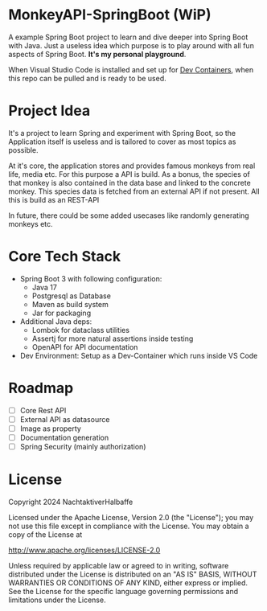 # MonkeyAPI-SpringBoot (WiP)
A example Spring Boot project to learn and dive deeper into Spring Boot with Java. Just a useless idea which purpose is to play around with all fun aspects of Spring Boot. **It's my personal playground**.

When Visual Studio Code is installed and set up for [Dev Containers](https://containers.dev/), when this repo can be pulled and is ready to be used.

# Project Idea
It's a project to learn Spring and experiment with Spring Boot, so the Application itself is useless and is tailored to cover as most topics as possible.

At it's core, the application stores and provides famous monkeys from real life, media etc. For this purpose a API is build. As a bonus, the species of that monkey is also contained in the data base and linked to the concrete monkey. This species data is fetched from an external API if not present. All this is build as an REST-API

In future, there could be some added usecases like randomly generating monkeys etc.

# Core Tech Stack
- Spring Boot 3 with following configuration:
  - Java 17
  - Postgresql as Database
  - Maven as build system
  - Jar for packaging
- Additional Java deps:
  - Lombok for dataclass utilities 
  - Assertj for more natural assertions inside testing
  - OpenAPI for API documentation
- Dev Environment: Setup as a Dev-Container which runs inside VS Code


# Roadmap
  - [ ]  Core Rest API
  - [ ]  External API as datasource
  - [ ]  Image as property
  - [ ]  Documentation generation
  - [ ]  Spring Security (mainly authorization)

# License
Copyright 2024 NachtaktiverHalbaffe

Licensed under the Apache License, Version 2.0 (the "License");
you may not use this file except in compliance with the License.
You may obtain a copy of the License at

 http://www.apache.org/licenses/LICENSE-2.0

Unless required by applicable law or agreed to in writing, software
distributed under the License is distributed on an "AS IS" BASIS,
WITHOUT WARRANTIES OR CONDITIONS OF ANY KIND, either express or implied.
See the License for the specific language governing permissions and
limitations under the License.
